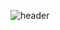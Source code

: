 ![header](https://capsule-render.vercel.app/api?type=rounded&color=auto&height=300&section=header&text=Stillssi%20render&fontSize=90)
